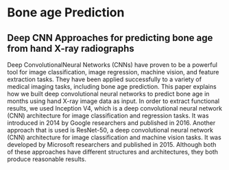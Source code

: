 # Bone age Prediction
## Deep CNN Approaches for predicting bone age from hand X-ray radiographs

Deep ConvolutionalNeural Networks (CNNs) have proven to be a powerful tool
for image classification, image regression, machine vision, and
feature extraction tasks. They have been applied successfully to a
variety of medical imaging tasks, including bone age prediction.
This paper explains how we built deep convolutional neural
networks to predict bone age in months using hand X-ray image
data as input. In order to extract functional results, we used
Inception V4, which is a deep convolutional neural network
(CNN) architecture for image classification and regression tasks.
It was introduced in 2014 by Google researchers and published
in 2016. Another approach that is used is ResNet-50, a deep
convolutional neural network (CNN) architecture for image
classification and machine vision tasks. It was developed by
Microsoft researchers and published in 2015. Although both
of these approaches have different structures and architectures,
they both produce reasonable results.
